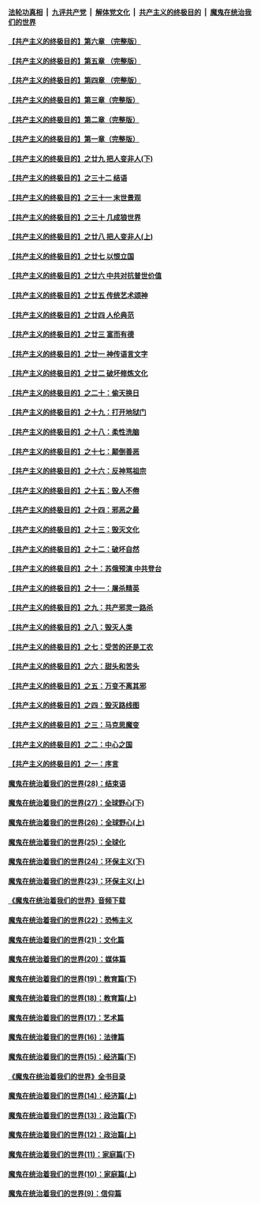 

####  [法轮功真相](../../../../basic/blob/master/README.md?t=05300431) &nbsp;|&nbsp; [九评共产党](../../../../9ping.md/blob/master/README.md?t=05300431) &nbsp;|&nbsp; [解体党文化](../../../../jtdwh.md/blob/master/README.md?t=05300431)  &nbsp;|&nbsp; [共产主义的终极目的](../../../../gczydzjmd.md/blob/master/README.md?t=05300431) &nbsp;|&nbsp; [魔鬼在统治我们的世界](../../../../mgztzwmdsj.md/blob/master/README.md?t=05300431) 

#### [【共产主义的终极目的】第六章 （完整版）](../pages/nsc422/n11428913.md?t=05300431) 

#### [【共产主义的终极目的】第五章 （完整版）](../pages/nsc422/n11428912.md?t=05300431) 

#### [【共产主义的终极目的】第四章 （完整版）](../pages/nsc422/n11428907.md?t=05300431) 

#### [【共产主义的终极目的】第三章（完整版）](../pages/nsc422/n11428848.md?t=05300431) 

#### [【共产主义的终极目的】第二章（完整版）](../pages/nsc422/n11428831.md?t=05300431) 

#### [【共产主义的终极目的】第一章（完整版）](../pages/nsc422/n11417651.md?t=05300431) 

#### [【共产主义的终极目的】之廿九 把人变非人(下)](../pages/nsc422/n11344140.md?t=05300431) 

#### [【共产主义的终极目的】之三十二 结语](../pages/nsc422/n11360535.md?t=05300431) 

#### [【共产主义的终极目的】之三十一 末世景观](../pages/nsc422/n11351129.md?t=05300431) 

#### [【共产主义的终极目的】之三十 几成狼世界](../pages/nsc422/n11348280.md?t=05300431) 

#### [【共产主义的终极目的】之廿八 把人变非人(上)](../pages/nsc422/n11340492.md?t=05300431) 

#### [【共产主义的终极目的】之廿七 以恨立国](../pages/nsc422/n11336944.md?t=05300431) 

#### [【共产主义的终极目的】之廿六 中共对抗普世价值](../pages/nsc422/n11324785.md?t=05300431) 

#### [【共产主义的终极目的】之廿五 传统艺术颂神](../pages/nsc422/n11296396.md?t=05300431) 

#### [【共产主义的终极目的】之廿四 人伦典范](../pages/nsc422/n11296397.md?t=05300431) 

#### [【共产主义的终极目的】之廿三 富而有德](../pages/nsc422/n11283598.md?t=05300431) 

#### [【共产主义的终极目的】之廿一 神传语言文字](../pages/nsc422/n11263265.md?t=05300431) 

#### [【共产主义的终极目的】之廿二 破坏修炼文化](../pages/nsc422/n11245728.md?t=05300431) 

#### [【共产主义的终极目的】之二十：偷天换日](../pages/nsc422/n11238846.md?t=05300431) 

#### [【共产主义的终极目的】之十九：打开地狱门](../pages/nsc422/n11206376.md?t=05300431) 

#### [【共产主义的终极目的】之十八：柔性洗脑](../pages/nsc422/n11199994.md?t=05300431) 

#### [【共产主义的终极目的】之十七：颠倒善恶](../pages/nsc422/n11179782.md?t=05300431) 

#### [【共产主义的终极目的】之十六：反神骂祖宗](../pages/nsc422/n11166798.md?t=05300431) 

#### [【共产主义的终极目的】之十五：毁人不倦](../pages/nsc422/n11166792.md?t=05300431) 

#### [【共产主义的终极目的】之十四：邪恶之最](../pages/nsc422/n11150249.md?t=05300431) 

#### [【共产主义的终极目的】之十三：毁灭文化](../pages/nsc422/n11135227.md?t=05300431) 

#### [【共产主义的终极目的】之十二：破坏自然](../pages/nsc422/n11135214.md?t=05300431) 

#### [【共产主义的终极目的】之十：苏俄预演 中共登台](../pages/nsc422/n11118424.md?t=05300431) 

#### [【共产主义的终极目的】之十一：屠杀精英](../pages/nsc422/n11118442.md?t=05300431) 

#### [【共产主义的终极目的】之九：共产邪灵一路杀](../pages/nsc422/n11114139.md?t=05300431) 

#### [【共产主义的终极目的】之八：毁灭人类](../pages/nsc422/n11108503.md?t=05300431) 

#### [【共产主义的终极目的】之七：受苦的还是工农](../pages/nsc422/n11101809.md?t=05300431) 

#### [【共产主义的终极目的】之六：甜头和苦头](../pages/nsc422/n11096971.md?t=05300431) 

#### [【共产主义的终极目的】之五：万变不离其邪](../pages/nsc422/n11091285.md?t=05300431) 

#### [【共产主义的终极目的】之四：毁灭路线图](../pages/nsc422/n11086284.md?t=05300431) 

#### [【共产主义的终极目的】之三：马克思魔变](../pages/nsc422/n11061941.md?t=05300431) 

#### [【共产主义的终极目的】之二：中心之国](../pages/nsc422/n11047728.md?t=05300431) 

#### [【共产主义的终极目的】之一：序言](../pages/nsc422/n11086077.md?t=05300431) 

#### [魔鬼在统治着我们的世界(28)：结束语](../pages/nsc422/n10936246.md?t=05300431) 

#### [魔鬼在统治着我们的世界(27)：全球野心(下)](../pages/nsc422/n10928319.md?t=05300431) 

#### [魔鬼在统治着我们的世界(26)：全球野心(上)](../pages/nsc422/n10900318.md?t=05300431) 

#### [魔鬼在统治着我们的世界(25)：全球化](../pages/nsc422/n10788205.md?t=05300431) 

#### [魔鬼在统治着我们的世界(24)：环保主义(下)](../pages/nsc422/n10695307.md?t=05300431) 

#### [魔鬼在统治着我们的世界(23)：环保主义(上)](../pages/nsc422/n10688613.md?t=05300431) 

#### [《魔鬼在统治着我们的世界》音频下载](../pages/nsc422/n10635553.md?t=05300431) 

#### [魔鬼在统治着我们的世界(22)：恐怖主义](../pages/nsc422/n10614727.md?t=05300431) 

#### [魔鬼在统治着我们的世界(21)：文化篇](../pages/nsc422/n10597706.md?t=05300431) 

#### [魔鬼在统治着我们的世界(20)：媒体篇](../pages/nsc422/n10586579.md?t=05300431) 

#### [魔鬼在统治着我们的世界(19)：教育篇(下)](../pages/nsc422/n10564808.md?t=05300431) 

#### [魔鬼在统治着我们的世界(18)：教育篇(上)](../pages/nsc422/n10526970.md?t=05300431) 

#### [魔鬼在统治着我们的世界(17)：艺术篇](../pages/nsc422/n10499093.md?t=05300431) 

#### [魔鬼在统治着我们的世界(16)：法律篇](../pages/nsc422/n10485969.md?t=05300431) 

#### [魔鬼在统治着我们的世界(15)：经济篇(下)](../pages/nsc422/n10469975.md?t=05300431) 

#### [《魔鬼在统治着我们的世界》全书目录](../pages/nsc422/n10464261.md?t=05300431) 

#### [魔鬼在统治着我们的世界(14)：经济篇(上)](../pages/nsc422/n10457370.md?t=05300431) 

#### [魔鬼在统治着我们的世界(13)：政治篇(下)](../pages/nsc422/n10448270.md?t=05300431) 

#### [魔鬼在统治着我们的世界(12)：政治篇(上)](../pages/nsc422/n10444576.md?t=05300431) 

#### [魔鬼在统治着我们的世界(11)：家庭篇(下)](../pages/nsc422/n10440961.md?t=05300431) 

#### [魔鬼在统治着我们的世界(10)：家庭篇(上)](../pages/nsc422/n10435448.md?t=05300431) 

#### [魔鬼在统治着我们的世界(9)：信仰篇](../pages/nsc422/n10432159.md?t=05300431) 

